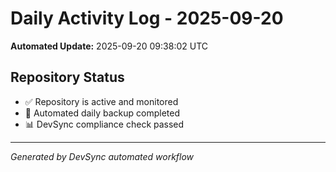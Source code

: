 # Daily Activity Log - 2025-09-20

**Automated Update:** 2025-09-20 09:38:02 UTC

## Repository Status
- ✅ Repository is active and monitored
- 🔄 Automated daily backup completed
- 📊 DevSync compliance check passed

---
*Generated by DevSync automated workflow*
